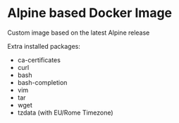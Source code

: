 # Alpine based Docker Image

Custom image based on the latest Alpine release

Extra installed packages:
* ca-certificates
* curl
* bash
* bash-completion
* vim
* tar
* wget
* tzdata (with EU/Rome Timezone)
